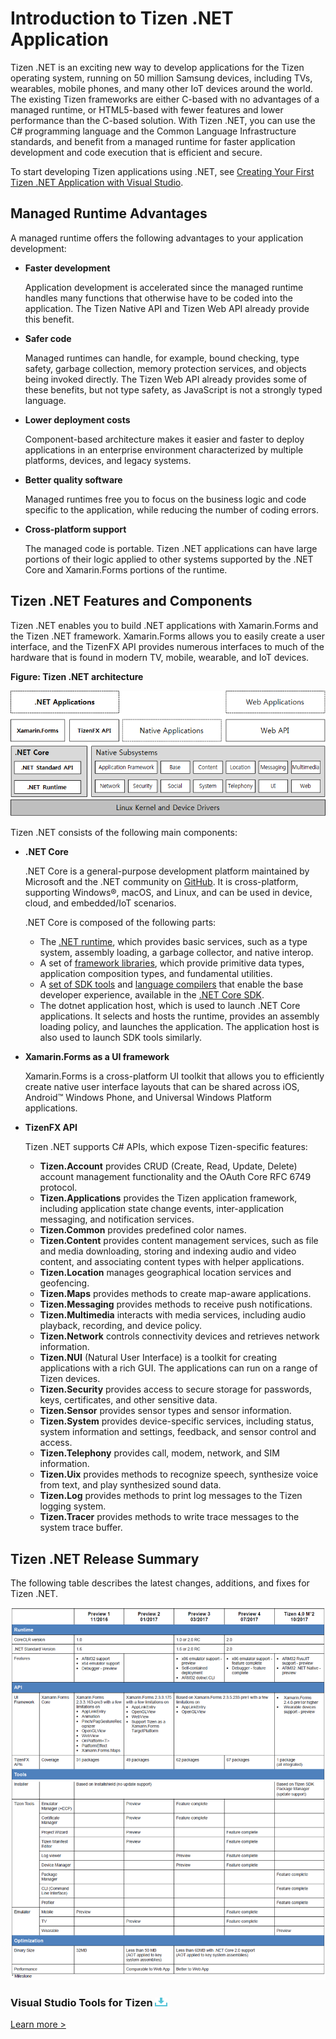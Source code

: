 
# Introduction to Tizen .NET Application

Tizen .NET is an exciting new way to develop applications for the Tizen operating system, running on 50 million Samsung devices, including TVs,
wearables, mobile phones, and many other IoT devices around the world.
The existing Tizen frameworks are either C-based with no advantages of a managed runtime, or HTML5-based with fewer features and lower performance than the C-based solution. With Tizen .NET, you can use the C\# programming language and the Common Language Infrastructure standards, and benefit from a managed runtime for faster application
development and code execution that is efficient and secure.

To start developing Tizen applications using .NET, see [Creating Your First Tizen .NET Application with Visual Studio](getting-started/first-app.md).

<a id="runtime"></a>
## Managed Runtime Advantages

A managed runtime offers the following advantages to your application development:

-   **Faster development**

    Application development is accelerated since the managed runtime handles many functions that otherwise have to be coded into the application. The Tizen Native API and Tizen Web API already provide this benefit.

- **Safer code**

    Managed runtimes can handle, for example, bound checking, type safety, garbage collection, memory protection services, and objects being invoked directly. The Tizen Web API already provides some of these benefits, but not type safety, as JavaScript is not a strongly typed language.

- **Lower deployment costs**

    Component-based architecture makes it easier and faster to deploy applications in an enterprise environment characterized by multiple platforms, devices, and legacy systems.

- **Better quality software**

    Managed runtimes free you to focus on the business logic and code specific to the application, while reducing the number of coding errors.

- **Cross-platform support**

    The managed code is portable. Tizen .NET applications can have large portions of their logic applied to other systems supported by the .NET Core and Xamarin.Forms portions of the runtime.

<a id="features"></a>
## Tizen .NET Features and Components

Tizen .NET enables you to build .NET applications with Xamarin.Forms and the Tizen .NET framework. Xamarin.Forms allows you to easily create a user interface, and the TizenFX API provides numerous interfaces to much of the hardware that is found in modern TV, mobile, wearable, and IoT devices.

**Figure: Tizen .NET architecture**

![Tizen .NET architecture](media/cs_overview.png)

Tizen .NET consists of the following main components:

- **.NET Core**

    .NET Core is a general-purpose development platform maintained by Microsoft and the .NET community on [GitHub](https://github.com/dotnet/core). It is cross-platform, supporting Windows&reg;, macOS, and Linux, and can be used in device, cloud, and embedded/IoT scenarios.

    .NET Core is composed of the following parts:

    -   The [.NET runtime](https://github.com/dotnet/coreclr), which provides basic services, such as a type system, assembly loading, a garbage collector, and native interop.
    -   A set of [framework libraries](https://github.com/dotnet/corefx), which provide primitive data types, application composition types, and fundamental utilities.
    -   A [set of SDK tools](https://github.com/dotnet/cli) and [language compilers](https://github.com/dotnet/roslyn) that enable the base developer experience, available in the [.NET Core SDK](https://docs.microsoft.com/en-us/dotnet/articles/core/sdk).
    -   The dotnet application host, which is used to launch .NET Core applications. It selects and hosts the runtime, provides an assembly loading policy, and launches the application. The application host is also used to launch SDK tools similarly.

- **Xamarin.Forms as a UI framework**

    Xamarin.Forms is a cross-platform UI toolkit that allows you to efficiently create native user interface layouts that can be shared across iOS, Android&trade; Windows Phone, and Universal Windows Platform applications.

- **TizenFX API**

    Tizen .NET supports C\# APIs, which expose Tizen-specific features:

    -   **Tizen.Account** provides CRUD (Create, Read, Update, Delete) account management functionality and the OAuth Core RFC 6749 protocol.
    -   **Tizen.Applications** provides the Tizen application framework, including application state change events, inter-application messaging, and notification services.
    -   **Tizen.Common** provides predefined color names.
    -   **Tizen.Content** provides content management services, such as file and media downloading, storing and indexing audio and video content, and associating content types with helper applications.
    -   **Tizen.Location** manages geographical location services and geofencing.
    -   **Tizen.Maps** provides methods to create map-aware applications.
    -   **Tizen.Messaging** provides methods to receive push notifications.
    -   **Tizen.Multimedia** interacts with media services, including audio playback, recording, and device policy.
    -   **Tizen.Network** controls connectivity devices and retrieves network information.
    -   **Tizen.NUI** (Natural User Interface) is a toolkit for creating applications with a rich GUI. The applications can run on a range of Tizen devices.
    -   **Tizen.Security** provides access to secure storage for passwords, keys, certificates, and other sensitive data.
    -   **Tizen.Sensor** provides sensor types and sensor information.
    -   **Tizen.System** provides device-specific services, including status, system information and settings, feedback, and sensor control and access.
    -   **Tizen.Telephony** provides call, modem, network, and SIM information.
    -   **Tizen.Uix** provides methods to recognize speech, synthesize voice from text, and play synthesized sound data.
    -   **Tizen.Log** provides methods to print log messages to the Tizen logging system.
    -   **Tizen.Tracer** provides methods to write trace messages to the system trace buffer.

<a id="release"></a>
## Tizen .NET Release Summary

The following table describes the latest changes, additions, and fixes for Tizen .NET.

![Tizen .NET release summary](media/release_summary.png)


### Visual Studio Tools for Tizen [![Download](media/ic_docs_download.png)](https://marketplace.visualstudio.com/items?itemName=tizen.VisualStudioToolsforTizen)


[Learn more &gt;](../vstools/index.md)

